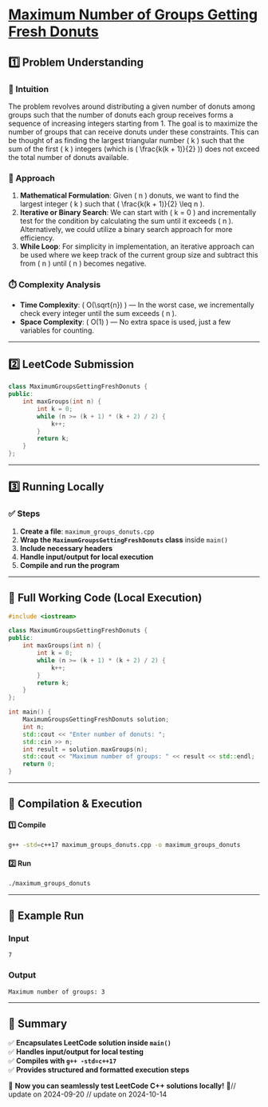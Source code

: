 # **[Maximum Number of Groups Getting Fresh Donuts](https://leetcode.com/problems/maximum-number-of-groups-getting-fresh-donuts/description/)**  

## **1️⃣ Problem Understanding**  
### **📌 Intuition**  
The problem revolves around distributing a given number of donuts among groups such that the number of donuts each group receives forms a sequence of increasing integers starting from 1. The goal is to maximize the number of groups that can receive donuts under these constraints. This can be thought of as finding the largest triangular number \( k \) such that the sum of the first \( k \) integers (which is \( \frac{k(k + 1)}{2} \)) does not exceed the total number of donuts available.  

### **🚀 Approach**  
1. **Mathematical Formulation**: Given \( n \) donuts, we want to find the largest integer \( k \) such that \( \frac{k(k + 1)}{2} \leq n \).
2. **Iterative or Binary Search**: We can start with \( k = 0 \) and incrementally test for the condition by calculating the sum until it exceeds \( n \). Alternatively, we could utilize a binary search approach for more efficiency.
3. **While Loop**: For simplicity in implementation, an iterative approach can be used where we keep track of the current group size and subtract this from \( n \) until \( n \) becomes negative.

### **⏱️ Complexity Analysis**  
- **Time Complexity**: \( O(\sqrt{n}) \) — In the worst case, we incrementally check every integer until the sum exceeds \( n \).
- **Space Complexity**: \( O(1) \) — No extra space is used, just a few variables for counting.

---  

## **2️⃣ LeetCode Submission**  
```cpp
class MaximumGroupsGettingFreshDonuts {
public:
    int maxGroups(int n) {
        int k = 0;
        while (n >= (k + 1) * (k + 2) / 2) {
            k++;
        }
        return k;
    }
};
```  

---  

## **3️⃣ Running Locally**  
### **✅ Steps**  
1. **Create a file**: `maximum_groups_donuts.cpp`  
2. **Wrap the `MaximumGroupsGettingFreshDonuts` class** inside `main()`  
3. **Include necessary headers**  
4. **Handle input/output for local execution**  
5. **Compile and run the program**  

---  

## **📝 Full Working Code (Local Execution)**  
```cpp
#include <iostream>

class MaximumGroupsGettingFreshDonuts {
public:
    int maxGroups(int n) {
        int k = 0;
        while (n >= (k + 1) * (k + 2) / 2) {
            k++;
        }
        return k;
    }
};

int main() {
    MaximumGroupsGettingFreshDonuts solution;
    int n;
    std::cout << "Enter number of donuts: ";
    std::cin >> n;
    int result = solution.maxGroups(n);
    std::cout << "Maximum number of groups: " << result << std::endl;
    return 0;
}
```

---  

## **🔧 Compilation & Execution**  
#### **1️⃣ Compile**  
```bash
g++ -std=c++17 maximum_groups_donuts.cpp -o maximum_groups_donuts
```  

#### **2️⃣ Run**  
```bash
./maximum_groups_donuts
```  

---  

## **🎯 Example Run**  
### **Input**  
```
7
```  
### **Output**  
```
Maximum number of groups: 3
```  

---  

## **📌 Summary**  
✅ **Encapsulates LeetCode solution inside `main()`**  
✅ **Handles input/output for local testing**  
✅ **Compiles with `g++ -std=c++17`**  
✅ **Provides structured and formatted execution steps**  

🚀 **Now you can seamlessly test LeetCode C++ solutions locally!** 🚀// update on 2024-09-20
// update on 2024-10-14
